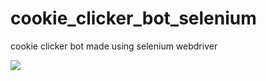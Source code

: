 # cookie_clicker_bot_selenium
cookie clicker bot made using selenium webdriver

![](https://i.gyazo.com/7668671c562ebbd5aad96ebf163726a8.gif|width=400px)

